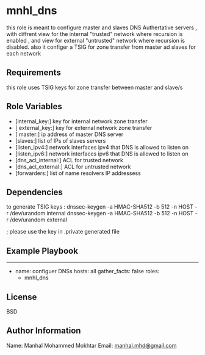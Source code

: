 mnhl_dns
=========

this role is meant to configure master and slaves DNS Authertative servers , with diffrent view for the internal "trusted" network where recursion is enabled , and view for external "untrusted" network where recursion is disabled.
also it configer a TSIG for zone transfer from master ad slaves for each network  

Requirements
------------

this role uses TSIG keys for zone transfer between master and slave/s

Role Variables
--------------

* [internal_key:]   key for internal network zone transfer 
* [ external_key:] key for external network zone transfer
* [ master:] ip address of master DNS server
* [slaves:] list of IPs of slaves servers 
* [listen_ipv4:] network interfaces ipv4 that DNS is allowed to listen on 
* [listen_ipv6:] network interfaces ipv6 that DNS is allowed to listen on 
* [dns_acl_internal:] ACL for trusted network 
* [dns_acl_external:] ACL for untrusted network
* [forwarders:] list of name resolvers IP addressess 
  

Dependencies
------------

to generate TSIG keys : 
dnssec-keygen -a HMAC-SHA512 -b 512 -n HOST -r /dev/urandom internal
dnssec-keygen -a HMAC-SHA512 -b 512 -n HOST -r /dev/urandom external 

; please use the key in .private generated file  

Example Playbook
----------------

---
- name: configuer DNSs 
  hosts: all
  gather_facts: false
  roles: 
     - mnhl_dns

License
-------

BSD

Author Information
------------------
Name: Manhal Mohammed Mokhtar 
Email: manhal.mhd@gmail.com
 
